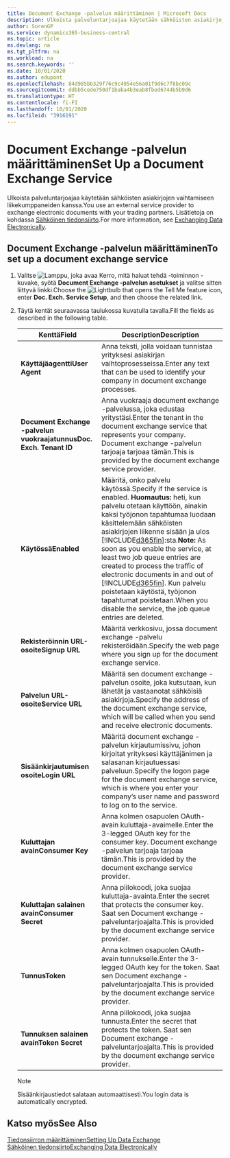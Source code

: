 ```yaml
---
title: Document Exchange -palvelun määrittäminen | Microsoft Docs
description: Ulkoista palveluntarjoajaa käytetään sähköisten asiakirjojen vaihtamiseen liikekumppaneiden kanssa.
author: SorenGP
ms.service: dynamics365-business-central
ms.topic: article
ms.devlang: na
ms.tgt_pltfrm: na
ms.workload: na
ms.search.keywords: ''
ms.date: 10/01/2020
ms.author: edupont
ms.openlocfilehash: 84d985bb329f76c9c4954e56a01f9d6c7f8bc09c
ms.sourcegitcommit: ddbb5cede750df1baba4b3eab8fbed6744b5b9d6
ms.translationtype: HT
ms.contentlocale: fi-FI
ms.lasthandoff: 10/01/2020
ms.locfileid: "3916191"
---
```

# <a name="set-up-a-document-exchange-service"></a><span data-ttu-id="ff5f4-103">Document Exchange -palvelun määrittäminen</span><span class="sxs-lookup"><span data-stu-id="ff5f4-103">Set Up a Document Exchange Service</span></span>
<span data-ttu-id="ff5f4-104">Ulkoista palveluntarjoajaa käytetään sähköisten asiakirjojen vaihtamiseen liikekumppaneiden kanssa.</span><span class="sxs-lookup"><span data-stu-id="ff5f4-104">You use an external service provider to exchange electronic documents with your trading partners.</span></span> <span data-ttu-id="ff5f4-105">Lisätietoja on kohdassa [Sähköinen tiedonsiirto](across-data-exchange.md).</span><span class="sxs-lookup"><span data-stu-id="ff5f4-105">For more information, see [Exchanging Data Electronically](across-data-exchange.md).</span></span>  

## <a name="to-set-up-a-document-exchange-service"></a><span data-ttu-id="ff5f4-106">Document Exchange -palvelun määrittäminen</span><span class="sxs-lookup"><span data-stu-id="ff5f4-106">To set up a document exchange service</span></span>  
1. <span data-ttu-id="ff5f4-107">Valitse ![Lamppu, joka avaa Kerro, mitä haluat tehdä -toiminnon](media/ui-search/search_small.png "Kerro, mitä haluat tehdä") -kuvake, syötä **Document Exchange -palvelun asetukset** ja valitse sitten liittyvä linkki.</span><span class="sxs-lookup"><span data-stu-id="ff5f4-107">Choose the ![Lightbulb that opens the Tell Me feature](media/ui-search/search_small.png "Tell me what you want to do") icon, enter **Doc. Exch. Service Setup**, and then choose the related link.</span></span>  
2. <span data-ttu-id="ff5f4-108">Täytä kentät seuraavassa taulukossa kuvatulla tavalla.</span><span class="sxs-lookup"><span data-stu-id="ff5f4-108">Fill the fields as described in the following table.</span></span>  

    |<span data-ttu-id="ff5f4-109">Kenttä</span><span class="sxs-lookup"><span data-stu-id="ff5f4-109">Field</span></span>|<span data-ttu-id="ff5f4-110">Description</span><span class="sxs-lookup"><span data-stu-id="ff5f4-110">Description</span></span>|  
    |---------------------------------|---------------------------------------|  
    |<span data-ttu-id="ff5f4-111">**Käyttäjäagentti**</span><span class="sxs-lookup"><span data-stu-id="ff5f4-111">**User Agent**</span></span>|<span data-ttu-id="ff5f4-112">Anna teksti, jolla voidaan tunnistaa yrityksesi asiakirjan vaihtoprosesseissa.</span><span class="sxs-lookup"><span data-stu-id="ff5f4-112">Enter any text that can be used to identify your company in document exchange processes.</span></span>|  
    |<span data-ttu-id="ff5f4-113">**Document Exchange -palvelun vuokraajatunnus**</span><span class="sxs-lookup"><span data-stu-id="ff5f4-113">**Doc. Exch. Tenant ID**</span></span>|<span data-ttu-id="ff5f4-114">Anna vuokraaja document exchange -palvelussa, joka edustaa yritystäsi.</span><span class="sxs-lookup"><span data-stu-id="ff5f4-114">Enter the tenant in the document exchange service that represents your company.</span></span> <span data-ttu-id="ff5f4-115">Document exchange -palvelun tarjoaja tarjoaa tämän.</span><span class="sxs-lookup"><span data-stu-id="ff5f4-115">This is provided by the document exchange service provider.</span></span>|  
    |<span data-ttu-id="ff5f4-116">**Käytössä**</span><span class="sxs-lookup"><span data-stu-id="ff5f4-116">**Enabled**</span></span>|<span data-ttu-id="ff5f4-117">Määritä, onko palvelu käytössä.</span><span class="sxs-lookup"><span data-stu-id="ff5f4-117">Specify if the service is enabled.</span></span> <span data-ttu-id="ff5f4-118">**Huomautus:** heti, kun palvelu otetaan käyttöön, ainakin kaksi työjonon tapahtumaa luodaan käsittelemään sähköisten asiakirjojen liikenne sisään ja ulos [!INCLUDE[d365fin](includes/d365fin_md.md)]:sta.</span><span class="sxs-lookup"><span data-stu-id="ff5f4-118">**Note:**  As soon as you enable the service, at least two job queue entries are created to process the traffic of electronic documents in and out of [!INCLUDE[d365fin](includes/d365fin_md.md)].</span></span> <span data-ttu-id="ff5f4-119">Kun palvelu poistetaan käytöstä, työjonon tapahtumat poistetaan.</span><span class="sxs-lookup"><span data-stu-id="ff5f4-119">When you disable the service, the job queue entries are deleted.</span></span>|  
    |<span data-ttu-id="ff5f4-120">**Rekisteröinnin URL-osoite**</span><span class="sxs-lookup"><span data-stu-id="ff5f4-120">**Signup URL**</span></span>|<span data-ttu-id="ff5f4-121">Määritä verkkosivu, jossa document exchange -palvelu rekisteröidään.</span><span class="sxs-lookup"><span data-stu-id="ff5f4-121">Specify the web page where you sign up for the document exchange service.</span></span>|  
    |<span data-ttu-id="ff5f4-122">**Palvelun URL-osoite**</span><span class="sxs-lookup"><span data-stu-id="ff5f4-122">**Service URL**</span></span>|<span data-ttu-id="ff5f4-123">Määritä sen document exchange -palvelun osoite, joka kutsutaan, kun lähetät ja vastaanotat sähköisiä asiakirjoja.</span><span class="sxs-lookup"><span data-stu-id="ff5f4-123">Specify the address of the document exchange service, which will be called when you send and receive electronic documents.</span></span>|  
    |<span data-ttu-id="ff5f4-124">**Sisäänkirjautumisen osoite**</span><span class="sxs-lookup"><span data-stu-id="ff5f4-124">**Login URL**</span></span>|<span data-ttu-id="ff5f4-125">Määritä document exchange -palvelun kirjautumissivu, johon kirjoitat yrityksesi käyttäjänimen ja salasanan kirjautuessasi palveluun.</span><span class="sxs-lookup"><span data-stu-id="ff5f4-125">Specify the logon page for the document exchange service, which is where you enter your company’s user name and password to log on to the service.</span></span>|  
    |<span data-ttu-id="ff5f4-126">**Kuluttajan avain**</span><span class="sxs-lookup"><span data-stu-id="ff5f4-126">**Consumer Key**</span></span>|<span data-ttu-id="ff5f4-127">Anna kolmen osapuolen OAuth-avain kuluttaja-avaimelle.</span><span class="sxs-lookup"><span data-stu-id="ff5f4-127">Enter the 3-legged OAuth key for the consumer key.</span></span> <span data-ttu-id="ff5f4-128">Document exchange -palvelun tarjoaja tarjoaa tämän.</span><span class="sxs-lookup"><span data-stu-id="ff5f4-128">This is provided by the document exchange service provider.</span></span>|  
    |<span data-ttu-id="ff5f4-129">**Kuluttajan salainen avain**</span><span class="sxs-lookup"><span data-stu-id="ff5f4-129">**Consumer Secret**</span></span>|<span data-ttu-id="ff5f4-130">Anna piilokoodi, joka suojaa kuluttaja-avainta.</span><span class="sxs-lookup"><span data-stu-id="ff5f4-130">Enter the secret that protects the consumer key.</span></span> <span data-ttu-id="ff5f4-131">Saat sen Document exchange -palveluntarjoajalta.</span><span class="sxs-lookup"><span data-stu-id="ff5f4-131">This is provided by the document exchange service provider.</span></span>|  
    |<span data-ttu-id="ff5f4-132">**Tunnus**</span><span class="sxs-lookup"><span data-stu-id="ff5f4-132">**Token**</span></span>|<span data-ttu-id="ff5f4-133">Anna kolmen osapuolen OAuth-avain tunnukselle.</span><span class="sxs-lookup"><span data-stu-id="ff5f4-133">Enter the 3-legged OAuth key for the token.</span></span> <span data-ttu-id="ff5f4-134">Saat sen Document exchange -palveluntarjoajalta.</span><span class="sxs-lookup"><span data-stu-id="ff5f4-134">This is provided by the document exchange service provider.</span></span>|  
    |<span data-ttu-id="ff5f4-135">**Tunnuksen salainen avain**</span><span class="sxs-lookup"><span data-stu-id="ff5f4-135">**Token Secret**</span></span>|<span data-ttu-id="ff5f4-136">Anna piilokoodi, joka suojaa tunnusta.</span><span class="sxs-lookup"><span data-stu-id="ff5f4-136">Enter the secret that protects the token.</span></span> <span data-ttu-id="ff5f4-137">Saat sen Document exchange -palveluntarjoajalta.</span><span class="sxs-lookup"><span data-stu-id="ff5f4-137">This is provided by the document exchange service provider.</span></span>|  

    > [!NOTE]  
    > <span data-ttu-id="ff5f4-138">Sisäänkirjaustiedot salataan automaattisesti.</span><span class="sxs-lookup"><span data-stu-id="ff5f4-138">You login data is automatically encrypted.</span></span>

## <a name="see-also"></a><span data-ttu-id="ff5f4-139">Katso myös</span><span class="sxs-lookup"><span data-stu-id="ff5f4-139">See Also</span></span>  
[<span data-ttu-id="ff5f4-140">Tiedonsiirron määrittäminen</span><span class="sxs-lookup"><span data-stu-id="ff5f4-140">Setting Up Data Exchange</span></span>](across-set-up-data-exchange.md)  
[<span data-ttu-id="ff5f4-141">Sähköinen tiedonsiirto</span><span class="sxs-lookup"><span data-stu-id="ff5f4-141">Exchanging Data Electronically</span></span>](across-data-exchange.md)
